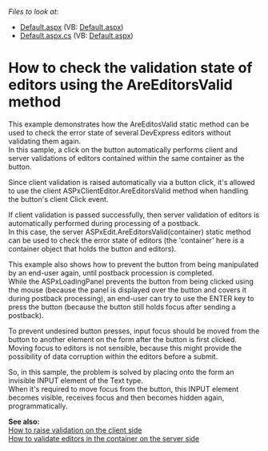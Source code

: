 <!-- default file list -->
*Files to look at*:

* [Default.aspx](./CS/Default.aspx) (VB: [Default.aspx](./VB/Default.aspx))
* [Default.aspx.cs](./CS/Default.aspx.cs) (VB: [Default.aspx](./VB/Default.aspx))
<!-- default file list end -->
# How to check the validation state of editors using the AreEditorsValid method


<p>This example demonstrates how the AreEditosValid static method can be used to check the error state of several DevExpress editors without validating them again.<br />
In this sample, a click on the button automatically performs client and server validations of editors contained within the same container as the button. </p><p>Since client validation is raised automatically via a button click, it's allowed to use the client ASPxClientEditor.AreEditorsValid method when handling the button's client Click event.</p><p>If client validation is passed successfully, then server validation of editors is automatically performed during processing of a postback.<br />
In this case, the server ASPxEdit.AreEditorsValid(container) static method can be used to check the error state of editors (the 'container' here is a container object that holds the button and editors).</p><p>This example also shows how to prevent the button from being manipulated by an end-user again, until postback procession is completed. <br />
While the ASPxLoadingPanel prevents the button from being clicked using the mouse (because the panel is displayed over the button and covers it during postback processing), an end-user can try to use the ENTER key to press the button (because the button still holds focus after sending a postback).</p><p>To prevent undesired button presses, input focus should be moved from the button to another element on the form after the button is first clicked.<br />
Moving focus to editors is not sensible, because this might provide the possibility of data corruption within the editors before a submit.</p><p>So, in this sample, the problem is solved by placing onto the form an invisible INPUT element of the Text type. <br />
When it's required to move focus from the button, this INPUT element becomes visible, receives focus and then becomes hidden again, programmatically.</p><p><strong>See also:</strong><br />
<a href="https://www.devexpress.com/Support/Center/p/E124">How to raise validation on the client side</a><br />
<a href="https://www.devexpress.com/Support/Center/p/E3633">How to validate editors in the container on the server side</a></p>

<br/>


